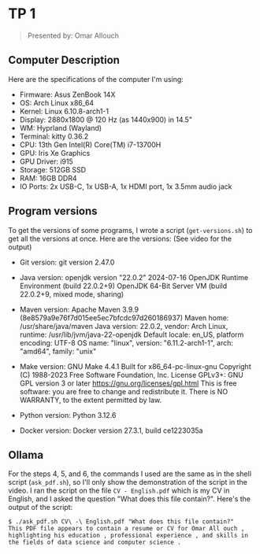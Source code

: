 # TP 1
> Presented by: Omar Allouch


## Computer Description
Here are the specifications of the computer I'm using:
- Firmware: Asus ZenBook 14X
- OS: Arch Linux x86_64
- Kernel: Linux 6.10.8-arch1-1
- Display: 2880x1800 @ 120 Hz (as 1440x900) in 14.5"
- WM: Hyprland (Wayland)
- Terminal: kitty 0.36.2
- CPU: 13th Gen Intel(R) Core(TM) i7-13700H
- GPU: Iris Xe Graphics
- GPU Driver: i915
- Storage: 512GB SSD
- RAM: 16GB DDR4
- IO Ports: 2x USB-C, 1x USB-A, 1x HDMI port, 1x 3.5mm audio jack


## Program versions
To get the versions of some programs, I wrote a script (`get-versions.sh`) to get all the versions at once.
Here are the versions: (See video for the output)
- Git version:
git version 2.47.0

- Java version:
openjdk version "22.0.2" 2024-07-16
OpenJDK Runtime Environment (build 22.0.2+9)
OpenJDK 64-Bit Server VM (build 22.0.2+9, mixed mode, sharing)

- Maven version:
Apache Maven 3.9.9 (8e8579a9e76f7d015ee5ec7bfcdc97d260186937)
Maven home: /usr/share/java/maven
Java version: 22.0.2, vendor: Arch Linux, runtime: /usr/lib/jvm/java-22-openjdk
Default locale: en_US, platform encoding: UTF-8
OS name: "linux", version: "6.11.2-arch1-1", arch: "amd64", family: "unix"

- Make version:
GNU Make 4.4.1
Built for x86_64-pc-linux-gnu
Copyright (C) 1988-2023 Free Software Foundation, Inc.
License GPLv3+: GNU GPL version 3 or later <https://gnu.org/licenses/gpl.html>
This is free software: you are free to change and redistribute it.
There is NO WARRANTY, to the extent permitted by law.

- Python version:
Python 3.12.6

- Docker version:
Docker version 27.3.1, build ce1223035a


## Ollama
For the steps 4, 5, and 6, the commands I used are the same as in the shell script (`ask_pdf.sh`), so I'll only show the demonstration of the script in the video.
I ran the script on the file `CV - English.pdf` which is my CV in English, and I asked the question "What does this file contain?".
Here's the output of the script:
```
$ ./ask_pdf.sh CV\ -\ English.pdf "What does this file contain?"
This PDF file appears to contain a resume or CV for Omar All ouch , highlighting his education , professional experience , and skills in the fields of data science and computer science .
```
